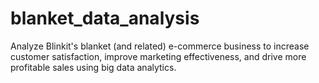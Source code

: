 # blanket_data_analysis
Analyze Blinkit's blanket (and related) e-commerce business to increase customer satisfaction, improve marketing effectiveness, and drive more profitable sales using big data analytics.

